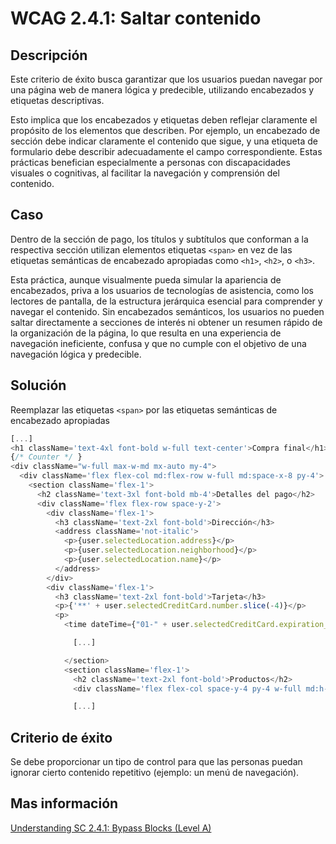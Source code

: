 # WCAG 2.4.1: Saltar contenido

## Descripción

Este criterio de éxito busca garantizar que los usuarios puedan navegar por una página web de manera lógica y predecible, utilizando encabezados y etiquetas descriptivas.

Esto implica que los encabezados y etiquetas deben reflejar claramente el propósito de los elementos que describen. Por ejemplo, un encabezado de sección debe indicar claramente el contenido que sigue, y una etiqueta de formulario debe describir adecuadamente el campo correspondiente. Estas prácticas benefician especialmente a personas con discapacidades visuales o cognitivas, al facilitar la navegación y comprensión del contenido.

## Caso

Dentro de la sección de pago, los títulos y subtítulos que conforman a la respectiva sección utilizan elementos etiquetas `<span>` en vez de las etiquetas semánticas de encabezado apropiadas como `<h1>`, `<h2>`, o `<h3>`.

Esta práctica, aunque visualmente pueda simular la apariencia de encabezados, priva a los usuarios de tecnologías de asistencia, como los lectores de pantalla, de la estructura jerárquica esencial para comprender y navegar el contenido. Sin encabezados semánticos, los usuarios no pueden saltar directamente a secciones de interés ni obtener un resumen rápido de la organización de la página, lo que resulta en una experiencia de navegación ineficiente, confusa y que no cumple con el objetivo de una navegación lógica y predecible.

## Solución

Reemplazar las etiquetas `<span>` por las etiquetas semánticas de encabezado apropiadas

```javascript
[...]
<h1 className='text-4xl font-bold w-full text-center'>Compra final</h1>
{/* Counter */ }
<div className="w-full max-w-md mx-auto my-4">
  <div className='flex flex-col md:flex-row w-full md:space-x-8 py-4'>
    <section className='flex-1'>
      <h2 className='text-3xl font-bold mb-4'>Detalles del pago</h2>
      <div className='flex flex-row space-y-2'>
        <div className='flex-1'>
          <h3 className='text-2xl font-bold'>Dirección</h3>
          <address className='not-italic'>
            <p>{user.selectedLocation.address}</p>
            <p>{user.selectedLocation.neighborhood}</p>
            <p>{user.selectedLocation.name}</p>
          </address>
        </div>
        <div className='flex-1'>
          <h3 className='text-2xl font-bold'>Tarjeta</h3>
          <p>{'**' + user.selectedCreditCard.number.slice(-4)}</p>
          <p>
            <time dateTime={"01-" + user.selectedCreditCard.expiration_month + "-" + user.selectedCreditCard.expiration_year}>

              [...]

            </section>
            <section className='flex-1'>
              <h2 className='text-2xl font-bold'>Productos</h2>
              <div className='flex flex-col space-y-4 py-4 w-full md:h-64 md:overflow-auto'>

              [...]
```

## Criterio de éxito

Se debe proporcionar un tipo de control para que las personas puedan ignorar cierto contenido repetitivo (ejemplo: un menú de navegación).

## Mas información

[Understanding SC 2.4.1: Bypass Blocks (Level A)](https://www.w3.org/WAI/WCAG22/Understanding/bypass-blocks)
